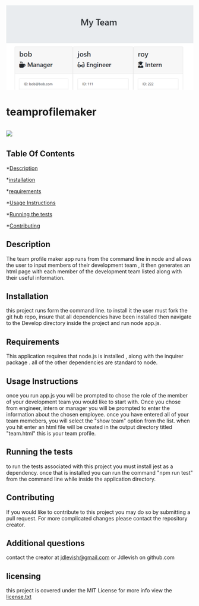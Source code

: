 
![](./screen.png)
# teamprofilemaker

## ![](https://img.shields.io/github/license/Jdlevish/teamprofilemaker/)

## Table Of Contents

*[Description](#Description)

*[installation](#Installation)

*[requirements](#requirements)

*[Usage Instructions](#Usage-Instructions)

*[Running the tests](#Running-the-tests)

*[Contributing](#Contributing)
## Description
The team profile maker app runs from the command line in node and allows the user to input members of their development team , it then generates an html page with each member of the development team listed along with their useful information.
    
## Installation
    
this project runs form the command line. to install it the user must fork the git hub repo, insure that all dependencies have been installed then navigate to the Develop directory inside the project and run node app.js.
    
## Requirements
    
This application requires that node.js is installed , along with the inquirer package . all of the other dependencies are standard to node.
## Usage Instructions

once you run app.js you will be prompted to chose the role of the member of your development team you would like to start with. Once you chose from engineer, intern or manager you will be prompted to enter the information about the chosen employee. once you have entered all of your team memebers, you will select the "show team" option from the list. when you hit enter an html file will be created in the output directory titled "team.html" this is your team profile.
    
## Running the tests
    
to run the tests associated with this project  you must install jest as a dependency. once that is installed you can run the command "npm run test" from the command line while inside the application directory.
    
## Contributing
    
If you would like to contribute to this project you may do so by submitting a pull request. For more complicated changes please contact the repository creator.

## Additional questions
contact the creator at jdlevish@gmail.com or Jdlevish on github.com

## licensing
this project is covered under the MIT License for more info view the  [license.txt](/license.txt)
    